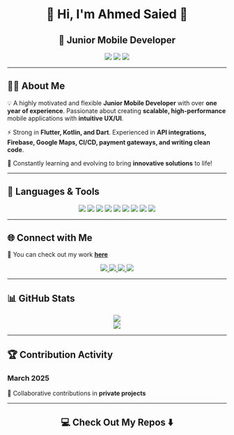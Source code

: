 <h1 align="center">🚀 Hi, I'm Ahmed Saied 👋</h1>
<h2 align="center">📱 Junior Mobile Developer</h2>

<p align="center">
  <img src="https://img.shields.io/badge/Mobile_Development-Flutter-blue?style=for-the-badge&logo=flutter&logoColor=white">
  <img src="https://img.shields.io/badge/Backend_Firestore-orange?style=for-the-badge&logo=firebase&logoColor=white">
  <img src="https://img.shields.io/badge/API_Integration-green?style=for-the-badge&logo=postman&logoColor=white">
</p>

---

## 👨‍💻 About Me

💡 A highly motivated and flexible **Junior Mobile Developer** with over **one year of experience**. Passionate about creating **scalable, high-performance** mobile applications with **intuitive UX/UI**.

⚡ Strong in **Flutter, Kotlin, and Dart**. Experienced in **API integrations, Firebase, Google Maps, CI/CD, payment gateways, and writing clean code**.

🎯 Constantly learning and evolving to bring **innovative solutions** to life!

---

## 🚀 Languages & Tools

<p align="center">
  <img src="https://img.shields.io/badge/Dart-0175C2?style=for-the-badge&logo=dart&logoColor=white">
  <img src="https://img.shields.io/badge/Kotlin-0095D5?style=for-the-badge&logo=kotlin&logoColor=white">
  <img src="https://img.shields.io/badge/C++-00599C?style=for-the-badge&logo=cplusplus&logoColor=white">
  <img src="https://img.shields.io/badge/Flutter-02569B?style=for-the-badge&logo=flutter&logoColor=white">
  <img src="https://img.shields.io/badge/Firebase-FFCA28?style=for-the-badge&logo=firebase&logoColor=white">
  <img src="https://img.shields.io/badge/API_Integration-EE4C2C?style=for-the-badge&logo=postman&logoColor=white">
  <img src="https://img.shields.io/badge/Google%20Maps-4285F4?style=for-the-badge&logo=google-maps&logoColor=white">
  <img src="https://img.shields.io/badge/CI/CD-0A0A0A?style=for-the-badge&logo=githubactions&logoColor=white">
  <img src="https://img.shields.io/badge/Clean%20Code-4CAF50?style=for-the-badge&logo=codefactor&logoColor=white">
</p>

---

## 🌐 Connect with Me

📌 You can check out my work **[here](https://ahmed-saied-portfolio.web.app/)**

<p align="center">
  <a href="https://ahmed-saied-portfolio.web.app/" target="_blank">
    <img src="https://img.shields.io/badge/Portfolio-%23000000.svg?style=for-the-badge&logo=web&logoColor=white">
  </a>
  <a href="https://linkedin.com/in/...." target="_blank">
    <img src="https://img.shields.io/badge/LinkedIn-%230077B5.svg?style=for-the-badge&logo=linkedin&logoColor=white">
  </a>
  <a href="https://x.com/arahanme" target="_blank">
    <img src="https://img.shields.io/badge/X-000000.svg?style=for-the-badge&logo=X&logoColor=white">
  </a>
  <a href="https://drive.google.com/file/d/1uV9xnP0gYyMtAqIapuXU6RCwDPiZpN9l/view" target="_blank">
    <img src="https://img.shields.io/badge/CV-%23FF5722.svg?style=for-the-badge&logo=adobeacrobatreader&logoColor=white">
  </a>
</p>

---

## 📊 GitHub Stats

<p align="center">
  <img src="https://github-readme-stats.vercel.app/api/top-langs/?username=ahmedsaied22&theme=dark&hide_border=false&include_all_commits=false&count_private=false&layout=compact">
  <br>
  <img src="https://github-readme-streak-stats.herokuapp.com/?user=ahmedsaied22&theme=dark&hide_border=false">
</p>

---

## 🏆 Contribution Activity

### March 2025
📌 Collaborative contributions in **private projects**

---

<h2 align="center">💻 Check Out My Repos ⬇️</h2>

<!-- Proudly created with GPRM ( https://gprm.itsvg.in ) -->
